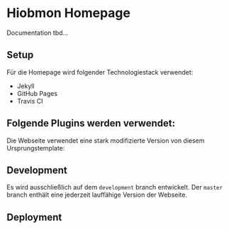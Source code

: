 # Hiobmon Homepage
Documentation tbd...

## Setup
Für die Homepage wird folgender Technologiestack verwendet:
- Jekyll
- GitHub Pages
- Travis CI

Folgende Plugins werden verwendet:
-

Die Webseite verwendet eine stark modifizierte Version von diesem Ursprungstemplate:


## Development
Es wird ausschließlich auf dem ```development``` branch entwickelt. Der ```master``` branch
enthält eine jederzeit lauffähige Version der Webseite.

## Deployment
